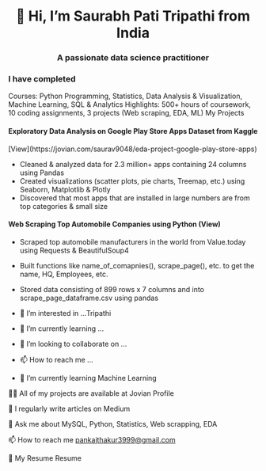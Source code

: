 <h1 align="center">👋 Hi, I’m Saurabh Pati Tripathi from India</h1>
<h3 align="center">A passionate data science practitioner</h3>
 
<h3>I have completed</h3>
Courses: Python Programming, Statistics, Data Analysis & Visualization, Machine Learning, SQL & Analytics
Highlights: 500+ hours of coursework, 10 coding assignments, 3 projects (Web scraping, EDA, ML)
My Projects
<h4>Exploratory Data Analysis on Google Play Store Apps Dataset from Kaggle </h4>[View](https://jovian.com/saurav9048/eda-project-google-play-store-apps)

- Cleaned & analyzed data for 2.3 million+ apps containing 24 columns using Pandas
- Created visualizations (scatter plots, pie charts, Treemap, etc.) using Seaborn, Matplotlib & Plotly
- Discovered that most apps that are installed in large numbers are from top categories & small size

<h4>Web Scraping Top Automobile Companies using Python (View) </h4>

- Scraped top automobile manufacturers in the world from Value.today using Requests & BeautifulSoup4
- Built functions like name_of_comapnies(), scrape_page(), etc. to get the name, HQ, Employees, etc.
- Stored data consisting of 899 rows x 7 columns and into scrape_page_dataframe.csv using pandas


- 👀 I’m interested in ...Tripathi
- 🌱 I’m currently learning ...
- 💞️ I’m looking to collaborate on ...
- 📫 How to reach me ...
- 🌱 I’m currently learning Machine Learning

👨‍💻 All of my projects are available at Jovian Profile

📝 I regularly write articles on Medium

💬 Ask me about MySQL, Python, Statistics, Web scrapping, EDA

📫 How to reach me pankajthakur3999@gmail.com

📄 My Resume Resume

<!---
saurabh-pati-tripathi/saurabh-pati-tripathi is a ✨ special ✨ repository because its `README.md` (this file) appears on your GitHub profile.
You can click the Preview link to take a look at your changes.
--->
